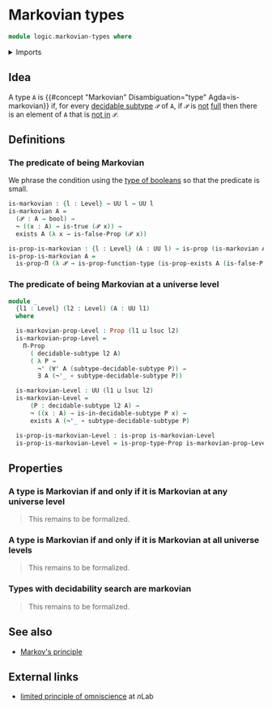 # Markovian types

```agda
module logic.markovian-types where
```

<details><summary>Imports</summary>

```agda
open import foundation.booleans
open import foundation.decidable-subtypes
open import foundation.existential-quantification
open import foundation.function-types
open import foundation.negation
open import foundation.universal-quantification
open import foundation.universe-levels

open import foundation-core.propositions
```

</details>

## Idea

A type `A` is {{#concept "Markovian" Disambiguation="type" Agda=is-markovian}}
if, for every [decidable subtype](foundation.decidable-subtypes.md) `𝒫` of `A`,
if `𝒫` is [not](foundation-core.negation.md) [full](foundation.full-subtypes.md)
then there is an element of `A` that is
[not in](foundation.complements-subtypes.md) `𝒫`.

## Definitions

### The predicate of being Markovian

We phrase the condition using the [type of booleans](foundation.booleans.md) so
that the predicate is small.

```agda
is-markovian : {l : Level} → UU l → UU l
is-markovian A =
  (𝒫 : A → bool) →
  ¬ ((x : A) → is-true (𝒫 x)) →
  exists A (λ x → is-false-Prop (𝒫 x))

is-prop-is-markovian : {l : Level} (A : UU l) → is-prop (is-markovian A)
is-prop-is-markovian A =
  is-prop-Π (λ 𝒫 → is-prop-function-type (is-prop-exists A (is-false-Prop ∘ 𝒫)))
```

### The predicate of being Markovian at a universe level

```agda
module _
  {l1 : Level} (l2 : Level) (A : UU l1)
  where

  is-markovian-prop-Level : Prop (l1 ⊔ lsuc l2)
  is-markovian-prop-Level =
    Π-Prop
      ( decidable-subtype l2 A)
      ( λ P →
        ¬' (∀' A (subtype-decidable-subtype P)) ⇒
        ∃ A (¬'_ ∘ subtype-decidable-subtype P))

  is-markovian-Level : UU (l1 ⊔ lsuc l2)
  is-markovian-Level =
      (P : decidable-subtype l2 A) →
      ¬ ((x : A) → is-in-decidable-subtype P x) →
      exists A (¬'_ ∘ subtype-decidable-subtype P)

  is-prop-is-markovian-Level : is-prop is-markovian-Level
  is-prop-is-markovian-Level = is-prop-type-Prop is-markovian-prop-Level
```

## Properties

### A type is Markovian if and only if it is Markovian at any universe level

> This remains to be formalized.

### A type is Markovian if and only if it is Markovian at all universe levels

> This remains to be formalized.

### Types with decidability search are markovian

> This remains to be formalized.

## See also

- [Markov's principle](logic.markovs-principle.md)

## External links

- [limited principle of omniscience](https://ncatlab.org/nlab/show/limited+principle+of+omniscience)
  at $n$Lab
